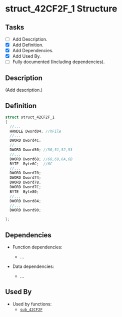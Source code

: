 # struct_42CF2F_1 Structure

## Tasks

- [ ] Add Description.
- [X] Add Definition.
- [X] Add Dependencies.
- [X] Add Used By.
- [ ] Fully documented (Including dependencies).

## Description

(Add description.)

## Definition

```c
struct struct_42CF2F_1
{
  //...
  HANDLE Dword04; //hFile
  //...
  DWORD Dword4C;
  //...
  DWORD Dword50; //50,51,52,53
  //...
  DWORD Dword68; //68,69,6A,6B
  BYTE  Byte6C;  //6C
  //...
  DWORD Dword70;
  DWORD Dword74;
  DWORD Dword78;
  DWORD Dword7C;
  BYTE  Byte80;
  //...
  DWORD Dword84;
  //...
  DWORD Dword90;

};
```

## Dependencies

* Function dependencies:
  * ...

* Data dependencies:
  * ...

## Used By

* Used by functions:
  * [`sub_42CF2F`](../md/sub_42CF2F.md)

